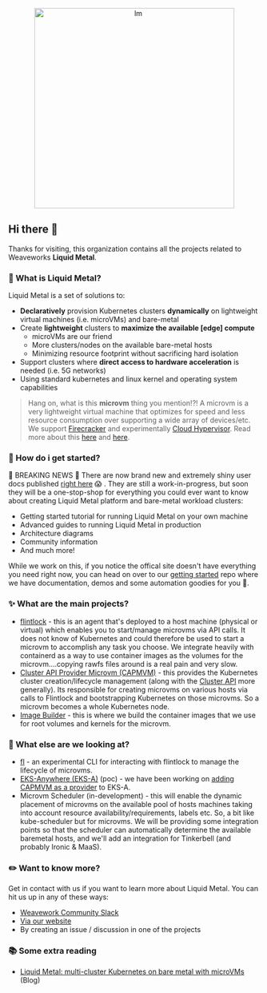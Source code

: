 <p align="center">
  <img src="https://raw.githubusercontent.com/weaveworks-liquidmetal/getting-started/main/media/logos/SVG/LM%20LOGO-HORIZONTAL%20LIGHTBACK-02_trimmed.svg" alt="lm" width="400x"/>
</p>

## Hi there 👋

Thanks for visiting, this organization contains all the projects related to Weaveworks **Liquid Metal**.

### :raising_hand: What is Liquid Metal?

Liquid Metal is a set of solutions to:

* **Declaratively** provision Kubernetes clusters **dynamically** on lightweight virtual machines (i.e. microVMs) and bare-metal
* Create **lightweight** clusters to **maximize the available [edge] compute**
  * microVMs are our friend
  * More clusters/nodes on the available bare-metal hosts
  * Minimizing resource footprint without sacrificing hard isolation
* Support clusters where **direct access to hardware acceleration** is needed (i.e. 5G networks)  
* Using standard kubernetes and linux kernel and operating system capabilities

> Hang on, what is this **microvm** thing you mention!?! A microvm is a very lightweight virtual machine that optimizes for speed and less resource consumption over supporting a wide array of devices/etc. We support [Firecracker](https://firecracker-microvm.github.io/) and experimentally [Cloud Hypervisor](https://www.cloudhypervisor.org/). Read more about this [here](https://www.techtarget.com/searchsecurity/definition/micro-VM-micro-virtual-machine) and [here](https://itnext.io/microvm-another-level-of-abstraction-for-serverless-computing-5f106b030f15).

### :mag_right: How do i get started?

:firecracker: BREAKING NEWS :firecracker: There are now brand new and extremely shiny user docs published [right here](https://weaveworks-liquidmetal.github.io/site/) :scream: . They are still a work-in-progress, but soon they will be a one-stop-shop for everything you could ever want to know about creating Liquid Metal platform and bare-metal workload clusters:
- Getting started tutorial for running Liquid Metal on your own machine
- Advanced guides to running Liquid Metal in production
- Architecture diagrams
- Community information
- And much more!

While we work on this, if you notice the offical site doesn't have everything you need right now, you can head on over to our [getting started](https://github.com/weaveworks-liquidmetal/getting-started) repo where we have documentation, demos and some automation goodies for you :tada:.

### :sparkles: What are the main projects?

* [flintlock](https://github.com/weaveworks-liquidmetal/flintlock) - this is an agent that's deployed to a host machine (physical or virtual) which enables you to start/manage microvms via API calls. It does not know of Kubernetes and could therefore be used to start a microvm to accomplish any task you choose. We integrate heavily with containerd as a way to use container images as the volumes for the microvm....copying rawfs files around is a real pain and very slow.
* [Cluster API Provider Microvm (CAPMVM)](https://github.com/weaveworks-liquidmetal/cluster-api-provider-microvm) - this provides the Kubernetes cluster creation/lifecycle management (along with the [Cluster API](https://cluster-api.sigs.k8s.io/) more generally). Its responsible for creating microvms on various hosts via calls to Flintlock and bootstrapping Kubernetes on those microvms. So a microvm becomes a whole Kubernetes node.
* [Image Builder](https://github.com/weaveworks-liquidmetal/image-builder) - this is where we build the container images that we use for root volumes and kernels for the microvm.



### :flashlight: What else are we looking at?

* [fl](https://github.com/weaveworks-liquidmetal/fl) - an experimental CLI for interacting with flintlock to manage the lifecycle of microvms.
* [EKS-Anywhere (EKS-A)](https://anywhere.eks.amazonaws.com/) (poc) - we have been working on [adding CAPMVM as a provider](https://github.com/weaveworks-liquidmetal/eks-anywhere/tree/capmvm_provider) to EKS-A.
* Microvm Scheduler (in-development) - this will enable the dynamic placement of microvms on the available pool of hosts machines taking into account resource availability/requirements, labels etc. So, a bit like kube-scheduler but for microvms. We will be providing some integration points so that the scheduler can automatically determine the available baremetal hosts, and we'll add an integration for Tinkerbell (and probably Ironic & MaaS).

### :pencil2: Want to know more?

Get in contact with us if you want to learn more about Liquid Metal. You can hit us up in any of these ways:

* [Weavework Community Slack](https://weave-community.slack.com/archives/C02KARWGR7S)
* [Via our website](https://www.weave.works/contact/)
* By creating an issue / discussion in one of the projects

### :books: Some extra reading

* [Liquid Metal: multi-cluster Kubernetes on bare metal with microVMs](https://www.weave.works/blog/multi-cluster-kubernetes-on-microvms-for-bare-metal) (Blog)
